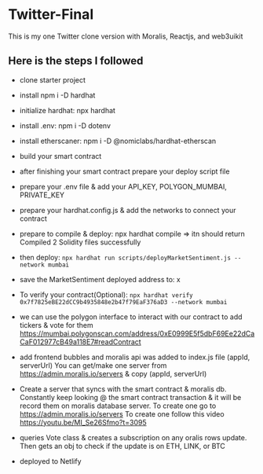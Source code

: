 # Twitter-Final

This is my one Twitter clone version with Moralis, Reactjs, and web3uikit

## Here is the steps I followed

- clone starter project
- install npm i -D hardhat
- initialize hardhat: npx hardhat
- install .env: npm i -D dotenv
- install etherscaner: npm i -D @nomiclabs/hardhat-etherscan
- build your smart contract
- after finishing your smart contract prepare your deploy script file
- prepare your .env file & add your API_KEY, POLYGON_MUMBAI, PRIVATE_KEY
- prepare your hardhat.config.js & add the networks to connect your contract
- prepare to compile & deploy: npx hardhat compile => itn should return Compiled 2 Solidity files successfully
- then deploy: `npx hardhat run scripts/deployMarketSentiment.js --network mumbai`
- save the MarketSentiment deployed address to: x
- To verify your contract(Optional): `npx hardhat verify 0x7f7825eBE22dCC9b4935848e2b47f79EaF376aD3 --network mumbai`
- we can use the polygon interface to interact with our contract to add tickers & vote for them https://mumbai.polygonscan.com/address/0xE0999E5f5dbF69Ee22dCaCaF012977cB49a118E7#readContract
- add frontend bubbles and moralis api was added to index.js file (appId, serverUrl) You can get/make one server from https://admin.moralis.io/servers & copy (appId, serverUrl)

- Create a server that syncs with the smart contract & moralis db. Constantly keep looking @ the smart contract transaction & it will be record them on moralis database server. To create one go to https://admin.moralis.io/servers
  To create one follow this video https://youtu.be/MI_Se26Sfmo?t=3095

- queries Vote class & creates a subscription on any oralis rows update. Then gets an obj to check if the update is on ETH, LINK, or BTC

- deployed to Netlify

